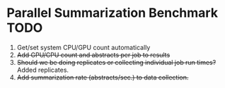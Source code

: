 # Parallel Summarization Benchmark TODO

1. Get/set system CPU/GPU count automatically
2. ~~Add GPU/CPU count and abstracts per job to results~~
3. ~~Should we be doing replicates or collecting individual job run times?~~ Added replicates.
4. ~~Add summarization rate (abstracts/sec.) to data collection.~~
